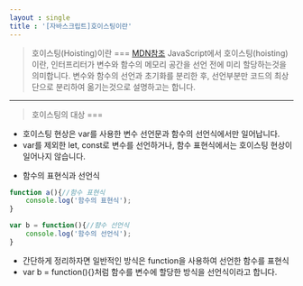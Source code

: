 ```yaml
---
layout : single
title : '[자바스크립트]호이스팅이란'
---
```

>호이스팅(Hoisting)이란
===
[MDN참조](https://developer.mozilla.org/ko/docs/Glossary/Hoisting)
JavaScript에서 호이스팅(hoisting)이란, 인터프리터가 변수와 함수의 메모리 공간을 선언 전에 미리 할당하는것을 의미합니다.
변수와 함수의 선언과 초기화를 분리한 후, 선언부분만 코드의 최상단으로 분리하여 옮기는것으로 설명하고는 합니다.
---
    




>호이스팅의 대상
===
* 호이스팅 현상은 var를 사용한 변수 선언문과 함수의 선언식에서만 일어납니다.   
* var를 제외한 let, const로 변수를 선언하거나, 함수 표현식에서는 호이스팅 현상이 일어나지 않습니다.    
- 함수의 표현식과 선언식   

```js
function a(){//함수 표현식
    console.log('함수의 표현식');
}

var b = function(){//햠수 선언식
    console.log('함수의 선언식');
}

```
   
* 간단하게 정리하자면 일반적인 방식은 function을 사용하여 선언한 함수를 표현식
* var b = function(){}처럼 함수를 변수에 할당한 방식을 선언식이라고 합니다.